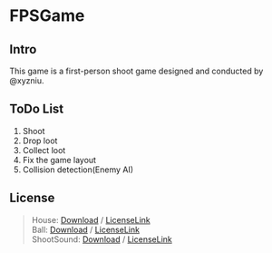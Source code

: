 # FPSGame

## Intro
This game is a first-person shoot game designed and conducted by @xyzniu.

## ToDo List
1. Shoot
2. Drop loot
3. Collect loot
4. Fix the game layout
5. Collision detection(Enemy AI)

## License
> House: [Download](https://www.turbosquid.com/FullPreview/Index.cfm/ID/487223) / [LicenseLink](https://blog.turbosquid.com/royalty-free-license/)  
> Ball: [Download](https://free3d.com/3d-model/ball-v1--300046.html) / [LicenseLink](https://free3d.com/royalty-free-license)  
> ShootSound: [Download](https://freesound.org/people/volivieri/sounds/37155/) / [LicenseLink](https://creativecommons.org/licenses/by/3.0/)  
